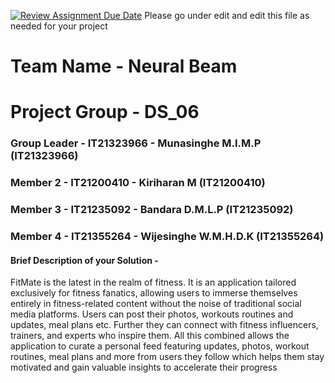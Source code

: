 [![Review Assignment Due Date](https://classroom.github.com/assets/deadline-readme-button-24ddc0f5d75046c5622901739e7c5dd533143b0c8e959d652212380cedb1ea36.svg)](https://classroom.github.com/a/2d9khxo6)
Please go under edit and edit this file as needed for your project

# Team Name - Neural Beam
# Project Group - DS_06
### Group Leader - IT21323966 - Munasinghe M.I.M.P (IT21323966)
### Member 2 - IT21200410 - Kiriharan M (IT21200410)
### Member 3 - IT21235092 - Bandara D.M.L.P (IT21235092)
### Member 4 - IT21355264 - Wijesinghe W.M.H.D.K (IT21355264)

#### Brief Description of your Solution - 
FitMate is the latest in the realm of fitness. It is an application tailored exclusively for fitness fanatics, allowing users to immerse themselves entirely in fitness-related content without the noise of traditional social media platforms. Users can post their photos, workouts routines and updates, meal plans etc. Further they can connect with fitness influencers, trainers, and experts who inspire them. All this combined allows the application to curate a personal feed featuring updates, photos, workout routines, meal plans and more from users they follow which helps them stay motivated and gain valuable insights to accelerate their progress


